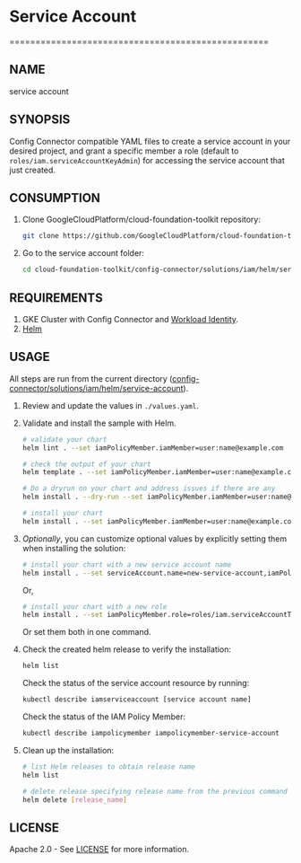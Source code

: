 # Service Account

==================================================

## NAME

  service account

## SYNOPSIS

  Config Connector compatible YAML files to create a service account in your desired project, and grant a specific member a role (default to `roles/iam.serviceAccountKeyAdmin`) for accessing the service account that just created.

## CONSUMPTION

  1. Clone GoogleCloudPlatform/cloud-foundation-toolkit repository:

      ```bash
      git clone https://github.com/GoogleCloudPlatform/cloud-foundation-toolkit.git
      ```

  1. Go to the service account folder:

      ```bash
      cd cloud-foundation-toolkit/config-connector/solutions/iam/helm/service-account
      ```

## REQUIREMENTS

1. GKE Cluster with Config Connector and [Workload Identity](https://cloud.google.com/kubernetes-engine/docs/how-to/workload-identity#enable_workload_identity_on_a_new_cluster).
1. [Helm](../../../README.md#helm)

## USAGE

All steps are run from the current directory ([config-connector/solutions/iam/helm/service-account](.)).

1. Review and update the values in `./values.yaml`.

2. Validate and install the sample with Helm.

    ```bash
    # validate your chart
    helm lint . --set iamPolicyMember.iamMember=user:name@example.com

    # check the output of your chart
    helm template . --set iamPolicyMember.iamMember=user:name@example.com

    # Do a dryrun on your chart and address issues if there are any
    helm install . --dry-run --set iamPolicyMember.iamMember=user:name@example.com --generate-name

    # install your chart
    helm install . --set iamPolicyMember.iamMember=user:name@example.com --generate-name
    ```

3. _Optionally_, you can customize optional values by explicitly setting them when installing the solution:

    ```bash
    # install your chart with a new service account name
    helm install . --set serviceAccount.name=new-service-account,iamPolicyMember.iamMember=user:name@example.com --generate-name
    ```

    Or,

    ```bash
    # install your chart with a new role
    helm install . --set iamPolicyMember.role=roles/iam.serviceAccountTokenCreator,iamPolicyMember.iamMember=user:name@example.com --generate-name
    ```

    Or set them both in one command.

4. Check the created helm release to verify the installation:

    ```bash
    helm list
    ```

    Check the status of the service account resource by running:

    ```bash
    kubectl describe iamserviceaccount [service account name]
    ```

    Check the status of the IAM Policy Member:

    ```bash
    kubectl describe iampolicymember iampolicymember-service-account
    ```

5. Clean up the installation:

    ```bash
    # list Helm releases to obtain release name
    helm list

    # delete release specifying release name from the previous command output.
    helm delete [release_name]
    ```

## LICENSE

Apache 2.0 - See [LICENSE](/LICENSE) for more information.
